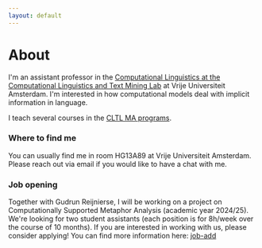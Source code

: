 ```yaml
---
layout: default
---
```




# About

I'm an assistant professor in the [Computational Linguistics at the Computational Linguistics and Text Mining Lab](http://www.cltl.nl/) at Vrije Universiteit Amsterdam. I'm interested in how computational models deal with implicit information in language. 

I teach several courses in the [CLTL MA programs](http://www.cltl.nl/teaching/human-language-technology/hlt-course-overview-2018-2019/).



### Where to find me

You can usually find me in room HG13A89 at Vrije Universiteit Amsterdam. Please reach out via email if you would like to have a chat with me. 

### Job opening

Together with Gudrun Reijnierse, I will be working on a project on Computationally Supported Metaphor Analysis (academic year 2024/25). We're looking for two student assistants (each position is for 8h/week over the course of 10 months). If you are interested in working with us, please consider applying! You can find more information here: [job-add](job-add-computational.pdf)
